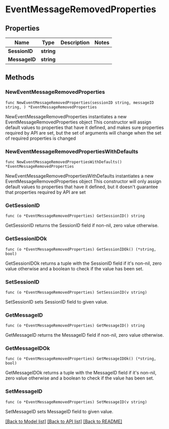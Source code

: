 # EventMessageRemovedProperties

## Properties

Name | Type | Description | Notes
------------ | ------------- | ------------- | -------------
**SessionID** | **string** |  | 
**MessageID** | **string** |  | 

## Methods

### NewEventMessageRemovedProperties

`func NewEventMessageRemovedProperties(sessionID string, messageID string, ) *EventMessageRemovedProperties`

NewEventMessageRemovedProperties instantiates a new EventMessageRemovedProperties object
This constructor will assign default values to properties that have it defined,
and makes sure properties required by API are set, but the set of arguments
will change when the set of required properties is changed

### NewEventMessageRemovedPropertiesWithDefaults

`func NewEventMessageRemovedPropertiesWithDefaults() *EventMessageRemovedProperties`

NewEventMessageRemovedPropertiesWithDefaults instantiates a new EventMessageRemovedProperties object
This constructor will only assign default values to properties that have it defined,
but it doesn't guarantee that properties required by API are set

### GetSessionID

`func (o *EventMessageRemovedProperties) GetSessionID() string`

GetSessionID returns the SessionID field if non-nil, zero value otherwise.

### GetSessionIDOk

`func (o *EventMessageRemovedProperties) GetSessionIDOk() (*string, bool)`

GetSessionIDOk returns a tuple with the SessionID field if it's non-nil, zero value otherwise
and a boolean to check if the value has been set.

### SetSessionID

`func (o *EventMessageRemovedProperties) SetSessionID(v string)`

SetSessionID sets SessionID field to given value.


### GetMessageID

`func (o *EventMessageRemovedProperties) GetMessageID() string`

GetMessageID returns the MessageID field if non-nil, zero value otherwise.

### GetMessageIDOk

`func (o *EventMessageRemovedProperties) GetMessageIDOk() (*string, bool)`

GetMessageIDOk returns a tuple with the MessageID field if it's non-nil, zero value otherwise
and a boolean to check if the value has been set.

### SetMessageID

`func (o *EventMessageRemovedProperties) SetMessageID(v string)`

SetMessageID sets MessageID field to given value.



[[Back to Model list]](../README.md#documentation-for-models) [[Back to API list]](../README.md#documentation-for-api-endpoints) [[Back to README]](../README.md)


